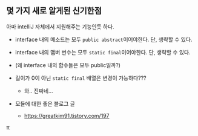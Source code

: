 ## 몇 가지 새로 알게된 신기한점
아마 intelliJ 자체에서 지원해주는 기능인듯 하다.
- interface 내의 메소드는 모두 `public abstract`이어야한다. 단, 생략할 수 있다.
- interface 내의 맴버 변수는 모두 `static final`이어야한다. 단, 생략할 수 있다.
- (왜 interface 내의 함수들은 모두 public일까?)
- 길이가 0이 아닌 `static final` 배열은 변경이 가능하다???
  - 와.. 진짜네...


- 모듈에 대한 좋은 블로그 글
  - https://greatkim91.tistory.com/197



π